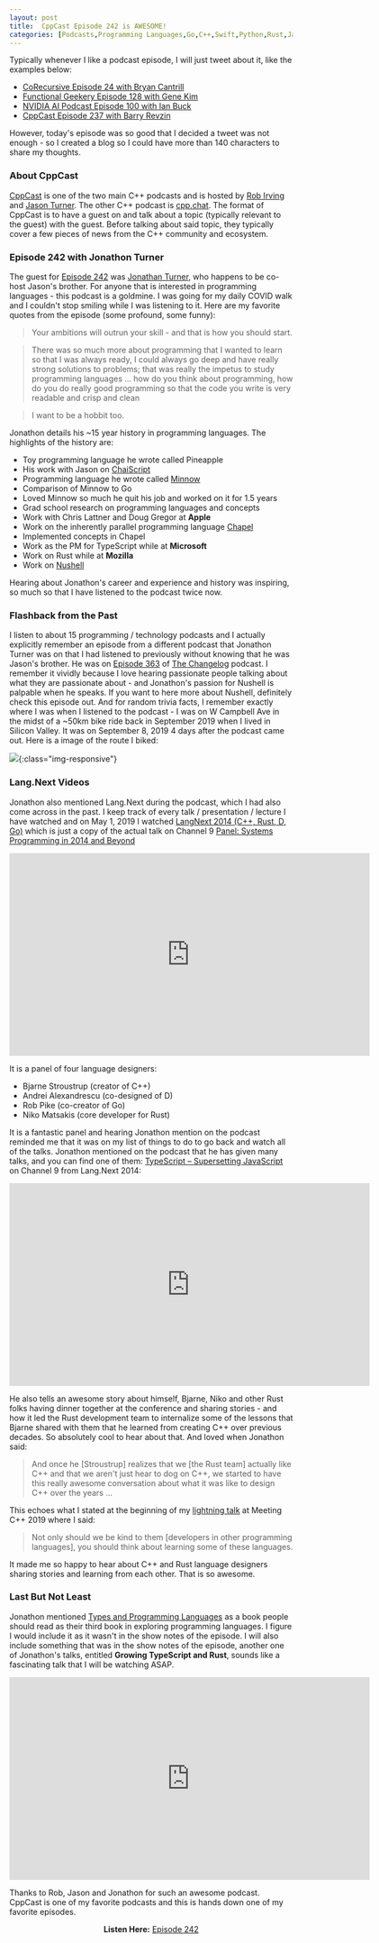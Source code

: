 ```yaml
---
layout: post
title:  CppCast Episode 242 is AWESOME!
categories: [Podcasts,Programming Languages,Go,C++,Swift,Python,Rust,JavaScript,TypeScript,Ruby ]
---
```


Typically whenever I like a podcast episode, I will just tweet about it, like the examples below:

* [CoRecursive Episode 24 with Bryan Cantrill](https://twitter.com/code_report/status/1200112950586966016?s=20)
* [Functional Geekery Episode 128 with Gene Kim](https://twitter.com/code_report/status/1199407456461316097?s=20)
* [NVIDIA AI Podcast Episode 100 with Ian Buck](https://twitter.com/code_report/status/1185248371365142528?s=20)
* [CppCast Episode 237 with Barry Revzin](https://twitter.com/code_report/status/1236362054715486209?s=20)

However, today's episode was so good that I decided a tweet was not enough - so I created a blog so I could have more than 140 characters to share my thoughts.

### About CppCast

[CppCast](https://cppcast.com/) is one of the two main C++ podcasts and is hosted by [Rob Irving](https://twitter.com/robwirving) and [Jason Turner](https://twitter.com/lefticus). The other C++ podcast is [cpp.chat](https://cpp.chat/). The format of CppCast is to have a guest on and talk about a topic (typically relevant to the guest) with the guest. Before talking about said topic, they typically cover a few pieces of news from the C++ community and ecosystem.

### Episode 242 with Jonathon Turner

The guest for [Episode 242](https://cppcast.com/nu-programming-languages-jonathan-turner/) was [Jonathan Turner](https://twitter.com/jntrnr), who happens to be co-host Jason's brother. For anyone that is interested in programming languages - this podcast is a goldmine. I was going for my daily COVID walk and I couldn't stop smiling while I was listening to it. Here are my favorite quotes from the episode (some profound, some funny):

> Your ambitions will outrun your skill - and that is how you should start.

> There was so much more about programming that I wanted to learn so that I was always ready, I could always go deep and have really strong solutions to problems; that was really the impetus to study programming languages ... how do you think about programming, how do you do really good programming so that the code you write is very readable and crisp and clean

> I want to be a hobbit too.

Jonathon details his ~15 year history in programming languages. The highlights of the history are:

* Toy programming language he wrote called Pineapple
* His work with Jason on [ChaiScript](http://chaiscript.com/)
* Programming language he wrote called [Minnow](https://github.com/jonathandturner/minnow-language)
* Comparison of Minnow to Go
* Loved Minnow so much he quit his job and worked on it for 1.5 years
* Grad school research on programming languages and concepts
* Work with Chris Lattner and Doug Gregor at **Apple**
* Work on the inherently parallel programming language [Chapel](https://chapel-lang.org/)
* Implemented concepts in Chapel
* Work as the PM for TypeScript while at **Microsoft**
* Work on Rust while at **Mozilla**
* Work on [Nushell](https://www.nushell.sh/)

Hearing about Jonathon's career and experience and history was inspiring, so much so that I have listened to the podcast twice now.

### Flashback from the Past

I listen to about 15 programming / technology podcasts and I actually explicitly remember an episode from a different podcast that Jonathon Turner was on that I had listened to previously without knowing that he was Jason's brother. He was on [Episode 363](https://changelog.com/podcast/363) of [The Changelog](https://changelog.com/) podcast. I remember it vividly because I love hearing passionate people talking about what they are passionate about - and Jonathon's passion for Nushell is palpable when he speaks. If you want to here more about Nushell, definitely check this episode out. And for random trivia facts, I remember exactly where I was when I listened to the podcast - I was on W Campbell Ave in the midst of a ~50km bike ride back in September 2019 when I lived in Silicon Valley. It was on September 8, 2019 4 days after the podcast came out. Here is a image of the route I biked:

![](/images/bike_ride.PNG){:class="img-responsive"}

### Lang.Next Videos

Jonathon also mentioned Lang.Next during the podcast, which I had also come across in the past. I keep track of every talk / presentation / lecture I have watched and on May 1, 2019 I watched [LangNext 2014 (C++, Rust, D, Go)](https://www.youtube.com/watch?v=BBbv1ej0fFo) which is just a copy of the actual talk on Channel 9 [Panel: Systems Programming in 2014 and Beyond](https://channel9.msdn.com/Events/Lang-NEXT/Lang-NEXT-2014/Panel-Systems-Programming-Languages-in-2014-and-Beyond)

<p align="center"><iframe width="640" height="360" src="https://www.youtube.com/embed/BBbv1ej0fFo" frameborder="0" allow="accelerometer; autoplay; encrypted-media; gyroscope; picture-in-picture" allowfullscreen></iframe></p>

It is a panel of four language designers:

* Bjarne Stroustrup (creator of C++)
* Andrei Alexandrescu (co-designed of D)
* Rob Pike (co-creator of Go)
* Niko Matsakis (core developer for Rust)

It is a fantastic panel and hearing Jonathon mention on the podcast reminded me that it was on my list of things to do to go back and watch all of the talks. Jonathon mentioned on the podcast that he has given many talks, and you can find one of them: [TypeScript – Supersetting JavaScript](https://channel9.msdn.com/Events/Lang-NEXT/Lang-NEXT-2014/TypeScript-Supersetting-JavaScript/) on Channel 9 from Lang.Next 2014: 

<p align="center"><iframe src="https://channel9.msdn.com/Events/Lang-NEXT/Lang-NEXT-2014/TypeScript-Supersetting-JavaScript/player" width="640" height="360" allowFullScreen frameBorder="0" title="TypeScript – Supersetting JavaScript - Microsoft Channel 9 Video"></iframe></p>

He also tells an awesome story about himself, Bjarne, Niko and other Rust folks having dinner together at the conference and sharing stories - and how it led the Rust development team to internalize some of the lessons that Bjarne shared with them that he learned from creating C++ over previous decades. So absolutely cool to hear about that. And loved when Jonathon said:

> And once he [Stroustrup] realizes that we [the Rust team] actually like C++ and that we aren't just hear to dog on C++, we started to have this really awesome conversation about what it was like to design C++ over the years ...

This echoes what I stated at the beginning of my [lightning talk](https://www.youtube.com/watch?v=tsfaE-eDusg) at Meeting C++ 2019 where I said:

> Not only should we be kind to them [developers in other programming languages], you should think about learning some of these languages.

It made me so happy to hear about C++ and Rust language designers sharing stories and learning from each other. That is so awesome.

### Last But Not Least

Jonathon mentioned [Types and Programming Languages](https://www.cis.upenn.edu/~bcpierce/tapl/) as a book people should read as their third book in exploring programming languages. I figure I would include it as it wasn't in the show notes of the episode. I will also include something that was in the show notes of the episode, another one of Jonathon's talks, entitled **Growing TypeScript and Rust**, sounds like a fascinating talk that I will be watching ASAP.

<p align="center"><iframe width="640" height="360" src="https://www.youtube.com/embed/s87cTnmfM0k" frameborder="0" allow="accelerometer; autoplay; encrypted-media; gyroscope; picture-in-picture" allowfullscreen></iframe></p>

Thanks to Rob, Jason and Jonathon for such an awesome podcast. CppCast is one of my favorite podcasts and this is hands down one of my favorite episodes.

<center><b>Listen Here:</b> <a href="https://cppcast.com/nu-programming-languages-jonathan-turner/">Episode 242</a></center>
